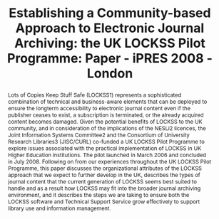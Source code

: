 ---
abstract: Lots of Copies Keep Stuff Safe (LOCKSS1) represents a sophisticated combination
  of technical and business-aware elements that can be deployed to ensure the longterm
  accessibility to electronic journal content even if the publisher ceases to exist,
  a subscription is terminated, or the already acquired content becomes damaged. Given
  the potential benefits of LOCKSS to the UK community, and in consideration of the
  implications of the NESLi2 licences, the Joint Information Systems Committee2 and
  the Consortium of University Research Libraries3 (JISC/CURL) co-funded a UK LOCKSS
  Pilot Programme to explore issues associated with the practical implementation of
  LOCKSS in UK Higher Education institutions. The pilot launched in March 2006 and
  concluded in July 2008. Following on from our experiences throughout the UK LOCKSS
  Pilot Programme, this paper discusses the organizational attributes of the LOCKSS
  approach that we expect to further develop in the UK, describes the types of journal
  content that the current generation of LOCKSS seems best suited to handle and as
  a result how LOCKSS may fit into the broader journal archiving environment, and
  it describes the steps we are taking to ensure both the LOCKSS software and Technical
  Support Service grow effectively to support library use and information management.
creators:
- Rusbridge, Adam
- Ross, Seamus
date: null
document_url: https://services.phaidra.univie.ac.at/api/object/o:294175/download
grand_parent: iPRES
institutions: []
keywords:
- london
landing_page_url: https://phaidra.univie.ac.at/o:294175
language: eng
layout: publication
license: CC BY-SA 3.0 AT
notes_url: null
parent: iPRES 2008
presentation_url: null
size: 54835
source_name: iPRES
title: 'Establishing a Community-based Approach to Electronic Journal Archiving: the
  UK LOCKSS Pilot Programme: Paper - iPRES 2008 - London'
type: paper
year: 2008
---